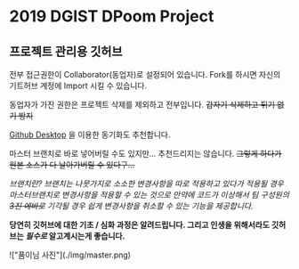 2019 DGIST DPoom Project
==============================
프로젝트 관리용 깃허브
-----------------

전부 접근권한이 Collaborator(동업자)로 설정되어 있습니다. Fork를 하시면 자신의 기트허브 계정에 Import 시킬 수 있습니다.

동업자가 가진 권한은 프로젝트 삭제를 제외하고 전부입니다.
~~갑자기 삭제하고 튀기 없기 방지~~

[Github Desktop](https://desktop.github.com) 을 이용한 동기화도 추천합니다.

마스터 브랜치로 바로 넣어버릴 수도 있지만... 추천드리지는 않습니다. ~~그렇게 하다가 원본 소스가 다 날아가버릴 수 있다구...~~

_브랜치란? 브랜치는 나뭇가지로 소소한 변경사항을 따로 적용하고 있다가 적용될 경우 마스터브랜치로 변경사항을 적용할 수 있는 것으로 만약에 코드가 이상해서 팀 구성원의 ~~3진 에바로~~ 기각될 경우 쉽게 변경사항을 취소할 수 있는 기능을 제공합니다._

__당연히 깃허브에 대한 기초 / 심화 과정은 알려드립니다. 그리고 인생을 위해서라도 깃허브는 _필수로_ 알고계시는게 좋습니다.__

!\["품이님 사진"](./img/master.png)
